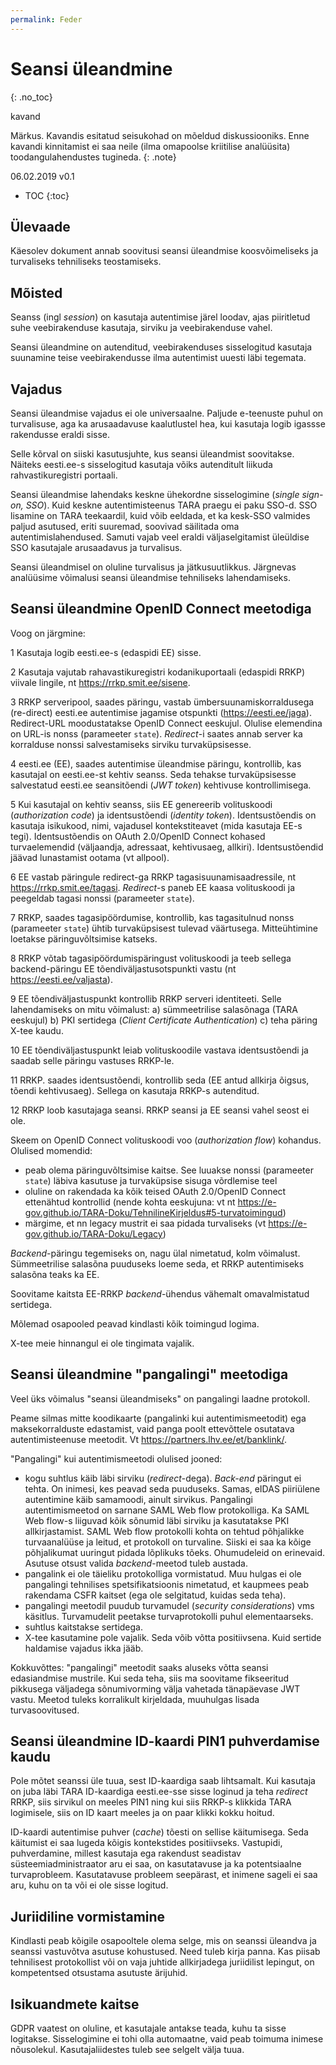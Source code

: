 ```yaml
---
permalink: Feder
---
```


# Seansi üleandmine
{: .no_toc}

kavand

Märkus. Kavandis esitatud seisukohad on mõeldud diskussiooniks. Enne kavandi kinnitamist ei saa neile (ilma omapoolse kriitilise analüüsita) toodangulahendustes tugineda. 
{: .note}

06.02.2019  v0.1

- TOC
{:toc}

## Ülevaade

Käesolev dokument annab soovitusi seansi üleandmise koosvõimeliseks ja turvaliseks tehniliseks teostamiseks.

## Mõisted

Seanss (ingl _session_) on kasutaja autentimise järel loodav, ajas piiritletud suhe veebirakenduse kasutaja, sirviku ja veebirakenduse vahel.

Seansi üleandmine on autenditud, veebirakenduses sisselogitud kasutaja suunamine teise veebirakendusse ilma autentimist uuesti läbi tegemata.

## Vajadus

Seansi üleandmise vajadus ei ole universaalne. Paljude e-teenuste puhul on turvalisuse, aga ka arusaadavuse kaalutlustel hea, kui kasutaja logib igassse rakendusse eraldi sisse.

Selle kõrval on siiski kasutusjuhte, kus seansi üleandmist soovitakse. Näiteks eesti.ee-s sisselogitud kasutaja võiks autenditult liikuda rahvastikuregistri portaali.

Seansi üleandmise lahendaks keskne ühekordne sisselogimine (_single sign-on, SSO_). Kuid keskne autentimisteenus TARA praegu ei paku SSO-d. SSO lisamine on TARA teekaardil, kuid võib eeldada, et ka kesk-SSO valmides paljud asutused, eriti suuremad, soovivad säilitada oma autentimislahendused. Samuti vajab veel eraldi väljaselgitamist üleüldise SSO kasutajale arusaadavus ja turvalisus.

Seansi üleandmisel on oluline turvalisus ja jätkusuutlikkus. Järgnevas analüüsime võimalusi seansi üleandmise tehniliseks lahendamiseks.

## Seansi üleandmine OpenID Connect meetodiga

Voog on järgmine:

1  Kasutaja logib eesti.ee-s (edaspidi EE) sisse.

2  Kasutaja vajutab rahavastikuregistri kodanikuportaali (edaspidi RRKP) viivale lingile, nt https://rrkp.smit.ee/sisene.

3  RRKP serveripool, saades päringu, vastab ümbersuunamiskorraldusega (re-direct) eesti.ee autentimise jagamise otspunkti (https://eesti.ee/jaga).
Redirect-URL moodustatakse OpenID Connect eeskujul. Olulise elemendina on URL-is nonss (parameeter `state`). _Redirect_-i saates annab server ka korralduse nonssi salvestamiseks sirviku turvaküpsisesse.

4  eesti.ee (EE), saades autentimise  üleandmise päringu, kontrollib, kas kasutajal on eesti.ee-st kehtiv seanss. Seda tehakse turvaküpsisesse salvestatud eesti.ee seansitõendi (_JWT token_) kehtivuse kontrollimisega.

5  Kui kasutajal on kehtiv seanss, siis EE genereerib volituskoodi (_authorization code_) ja identsustõendi (_identity token_). Identsustõendis on kasutaja isikukood, nimi, vajadusel kontekstiteavet (mida kasutaja EE-s tegi). Identsustõendis on OAuth 2.0/OpenID Connect kohased turvaelemendid (väljaandja, adressaat, kehtivusaeg, allkiri). Identsustõendid jäävad lunastamist ootama (vt allpool).

6  EE vastab päringule redirect-ga RRKP tagasisuunamisaadressile, nt https://rrkp.smit.ee/tagasi. _Redirect_-s paneb EE kaasa volituskoodi ja peegeldab tagasi nonssi (parameeter `state`).

7 RRKP, saades tagasipöördumise, kontrollib, kas tagasitulnud nonss (parameeter `state`) ühtib turvaküpsisest tulevad väärtusega. Mitteühtimine loetakse päringuvõltsimise katseks.

8  RRKP võtab tagasipöördumispäringust volituskoodi ja teeb sellega backend-päringu EE tõendiväljastusotspunkti vastu (nt https://eesti.ee/valjasta).

9  EE tõendiväljastuspunkt kontrollib RRKP serveri identiteeti.
Selle lahendamiseks on mitu võimalust:
a) sümmeetrilise salasõnaga (TARA eeskujul)
b) PKI sertidega (_Client Certificate Authentication_)
c) teha päring X-tee kaudu.

10 EE tõendiväljastuspunkt leiab volituskoodile vastava identsustõendi ja saadab selle päringu vastuses RRKP-le.

11 RRKP. saades identsustõendi, kontrollib seda (EE antud allkirja õigsus, tõendi kehtivusaeg). Sellega on kasutaja RRKP-s autenditud.

12 RRKP loob kasutajaga seansi. RRKP seansi ja EE seansi vahel seost ei ole.

Skeem on OpenID Connect volituskoodi voo (_authorization flow_) kohandus.
Olulised momendid:
- peab olema päringuvõltsimise kaitse. See luuakse nonssi (parameeter `state`) läbiva kasutuse ja turvaküpsise sisuga võrdlemise teel
- oluline on rakendada ka kõik teised OAuth 2.0/OpenID Connect ettenähtud kontrollid (nende kohta eeskujuna: vt nt https://e-gov.github.io/TARA-Doku/TehnilineKirjeldus#5-turvatoimingud)
- märgime, et nn legacy mustrit ei saa pidada turvaliseks (vt https://e-gov.github.io/TARA-Doku/Legacy)

_Backend_-päringu tegemiseks on, nagu ülal nimetatud, kolm võimalust. Sümmeetrilise salasõna puuduseks loeme seda, et RRKP autentimiseks salasõna teaks ka EE.

Soovitame kaitsta EE-RRKP _backend_-ühendus vähemalt omavalmistatud sertidega.

Mõlemad osapooled peavad kindlasti kõik toimingud logima.

X-tee meie hinnangul ei ole tingimata vajalik.

## Seansi üleandmine "pangalingi" meetodiga

Veel üks võimalus "seansi üleandmiseks" on pangalingi laadne protokoll.

Peame silmas mitte koodikaarte (pangalinki kui autentimismeetodit) ega maksekorralduste edastamist, vaid panga poolt ettevõttele osutatava autentimisteenuse meetodit. Vt https://partners.lhv.ee/et/banklink/.

"Pangalingi"  kui autentimismeetodi olulised jooned:
- kogu suhtlus käib läbi sirviku (_redirect_-dega). _Back-end_ päringut ei tehta. On inimesi, kes peavad seda puuduseks. Samas, eIDAS piiriülene autentimine käib samamoodi, ainult sirvikus. Pangalingi autentimismeetod on sarnane SAML Web flow protokolliga. Ka SAML Web flow-s liiguvad kõik sõnumid läbi sirviku ja kasutatakse PKI allkirjastamist. SAML Web flow protokolli kohta on tehtud põhjalikke turvaanalüüse ja leitud, et protokoll on turvaline. Siiski ei saa ka kõige põhjalikumat uuringut pidada lõplikuks tõeks. Ohumudeleid on erinevaid. Asutuse otsust valida _backend_-meetod tuleb austada.
- pangalink ei ole täieliku protokolliga vormistatud. Muu hulgas ei ole pangalingi tehnilises spetsifikatsioonis nimetatud, et kaupmees peab rakendama CSFR kaitset (ega ole selgitatud, kuidas seda teha).
- pangalingi meetodil puudub turvamudel (_security considerations_) vms käsitlus. Turvamudelit peetakse turvaprotokolli puhul elementaarseks.
- suhtlus kaitstakse sertidega.
- X-tee kasutamine pole vajalik. Seda võib võtta positiivsena. Kuid sertide haldamise vajadus ikka jääb.

Kokkuvõttes: "pangalingi" meetodit saaks aluseks võtta seansi edasiandmise mustrile. Kui seda teha, siis ma soovitame fikseeritud pikkusega väljadega sõnumivorming välja vahetada tänapäevase JWT vastu. Meetod tuleks korralikult kirjeldada, muuhulgas lisada turvasoovitused.

## Seansi üleandmine ID-kaardi PIN1 puhverdamise kaudu

Pole mõtet seanssi üle tuua, sest ID-kaardiga saab lihtsamalt. Kui kasutaja on juba läbi TARA ID-kaardiga eesti.ee-sse sisse loginud ja teha _redirect_ RRKP, siis sirvikul on meeles PIN1 ning
kui siis RRKP-s klikkida TARA logimisele, siis on ID kaart meeles ja on paar klikki kokku hoitud.

ID-kaardi autentimise puhver (_cache_) tõesti on sellise käitumisega. Seda käitumist ei saa lugeda kõigis kontekstides positiivseks. Vastupidi, puhverdamine, millest kasutaja ega rakendust seadistav süsteemiadministraator aru ei saa, on kasutatavuse ja ka potentsiaalne turvaprobleem. Kasutatavuse probleem seepärast, et inimene sageli ei saa aru, kuhu on ta või ei ole sisse logitud.

## Juriidiline vormistamine

Kindlasti peab kõigile osapooltele olema selge, mis on seanssi üleandva ja seanssi vastuvõtva asutuse kohustused. Need tuleb kirja panna. Kas piisab tehnilisest protokollist või on vaja juhtide allkirjadega juriidilist lepingut, on kompetentsed otsustama asutuste ärijuhid.

## Isikuandmete kaitse

GDPR vaatest on oluline, et kasutajale antakse teada, kuhu ta sisse logitakse. Sisselogimine ei tohi olla automaatne, vaid peab toimuma inimese nõusolekul. Kasutajaliidestes tuleb see selgelt välja tuua. 